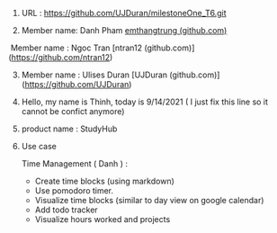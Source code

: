 1. URL : https://github.com/UJDuran/milestoneOne_T6.git

2. Member name: Danh Pham [emthangtrung (github.com)](https://github.com/emthangtrung)

​       Member name : Ngoc Tran [ntran12 (github.com)] (https://github.com/ntran12)

3. Member name : Ulises Duran [UJDuran (github.com)] (https://github.com/UJDuran)

4. Hello, my name is Thinh, today is 9/14/2021
   ( I just fix this line so it cannot be confict anymore)
   
5. product name : StudyHub

6. Use case

   Time Management ( Danh ) :

   - Create time blocks (using markdown)
   - Use pomodoro timer.
   - Visualize time blocks (similar to day view on google calendar)
   - Add todo tracker
   - Visualize hours worked and projects
